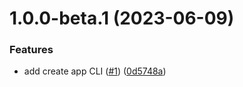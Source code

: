# 1.0.0-beta.1 (2023-06-09)


### Features

* add create app CLI ([#1](https://github.com/alliage-framework/create-app-cli/issues/1)) ([0d5748a](https://github.com/alliage-framework/create-app-cli/commit/0d5748aafac6e15df07bfd11fea3689b4f6f42f3))
